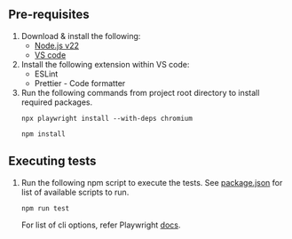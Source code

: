 ## Pre-requisites

1. Download & install the following:
   - [Node.js v22](https://nodejs.org/en/download)
   - [VS code](https://code.visualstudio.com/download)
2. Install the following extension within VS code:
   - ESLint
   - Prettier - Code formatter
3. Run the following commands from project root directory to install required packages.
   ```
   npx playwright install --with-deps chromium
   ```
   ```
   npm install
   ```

## Executing tests

1. Run the following npm script to execute the tests. See [package.json](package.json) for list of available scripts to run.

   ```
   npm run test
   ```

   For list of cli options, refer Playwright [docs](https://playwright.dev/docs/test-cli).
